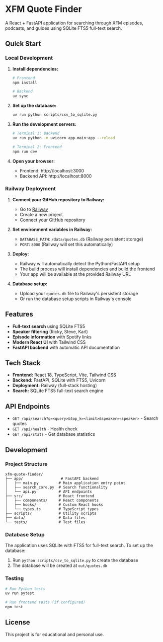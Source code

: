 # XFM Quote Finder

A React + FastAPI application for searching through XFM episodes, podcasts, and guides using SQLite FTS5 full-text search.

## Quick Start

### Local Development

1. **Install dependencies:**
   ```bash
   # Frontend
   npm install
   
   # Backend
   uv sync
   ```

2. **Set up the database:**
   ```bash
   uv run python scripts/csv_to_sqlite.py
   ```

3. **Run the development servers:**
   ```bash
   # Terminal 1: Backend
   uv run python -m uvicorn app.main:app --reload
   
   # Terminal 2: Frontend
   npm run dev
   ```

4. **Open your browser:**
   - Frontend: http://localhost:3000
   - Backend API: http://localhost:8000

### Railway Deployment

1. **Connect your GitHub repository to Railway:**
   - Go to [Railway](https://railway.app)
   - Create a new project
   - Connect your GitHub repository

2. **Set environment variables in Railway:**
   - `DATABASE_PATH`: `/data/quotes.db` (Railway persistent storage)
   - `PORT`: `8000` (Railway will set this automatically)

3. **Deploy:**
   - Railway will automatically detect the Python/FastAPI setup
   - The build process will install dependencies and build the frontend
   - Your app will be available at the provided Railway URL

4. **Database setup:**
   - Upload your `quotes.db` file to Railway's persistent storage
   - Or run the database setup scripts in Railway's console

## Features

- **Full-text search** using SQLite FTS5
- **Speaker filtering** (Ricky, Steve, Karl)
- **Episode information** with Spotify links
- **Modern React UI** with Tailwind CSS
- **FastAPI backend** with automatic API documentation

## Tech Stack

- **Frontend:** React 18, TypeScript, Vite, Tailwind CSS
- **Backend:** FastAPI, SQLite with FTS5, Uvicorn
- **Deployment:** Railway (full-stack hosting)
- **Search:** SQLite FTS5 full-text search engine

## API Endpoints

- `GET /api/search?q=<query>&top_k=<limit>&speaker=<speaker>` - Search quotes
- `GET /api/health` - Health check
- `GET /api/stats` - Get database statistics

## Development

### Project Structure

```
xfm-quote-finder/
├── app/                 # FastAPI backend
│   ├── main.py         # Main application entry point
│   ├── search_core.py  # Search functionality
│   └── api.py          # API endpoints
├── src/                # React frontend
│   ├── components/     # React components
│   ├── hooks/          # Custom React hooks
│   └── types.ts        # TypeScript types
├── scripts/            # Utility scripts
├── data/               # Data files
└── tests/              # Test files
```

### Database Setup

The application uses SQLite with FTS5 for full-text search. To set up the database:

1. Run `python scripts/csv_to_sqlite.py` to create the database
2. The database will be created at `out/quotes.db`

### Testing

```bash
# Run Python tests
uv run pytest

# Run frontend tests (if configured)
npm test
```

## License

This project is for educational and personal use.
